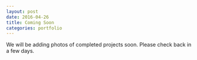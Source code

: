 ```yaml
---
layout: post
date: 2016-04-26
title: Coming Soon
categories: portfolio
---
```


<div class="message">
  We will be adding photos of completed projects soon. Please check back in a few days.
</div>
